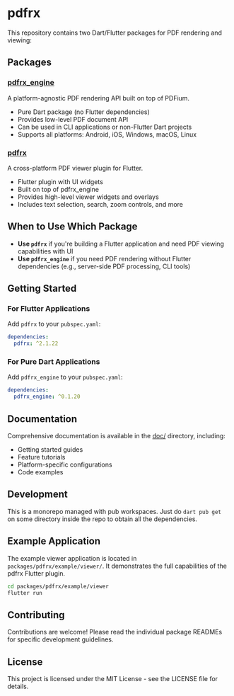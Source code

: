 # pdfrx

This repository contains two Dart/Flutter packages for PDF rendering and viewing:

## Packages

### [pdfrx_engine](packages/pdfrx_engine/)

A platform-agnostic PDF rendering API built on top of PDFium.

- Pure Dart package (no Flutter dependencies)
- Provides low-level PDF document API
- Can be used in CLI applications or non-Flutter Dart projects
- Supports all platforms: Android, iOS, Windows, macOS, Linux

### [pdfrx](packages/pdfrx/)

A cross-platform PDF viewer plugin for Flutter.

- Flutter plugin with UI widgets
- Built on top of pdfrx_engine
- Provides high-level viewer widgets and overlays
- Includes text selection, search, zoom controls, and more

## When to Use Which Package

- **Use `pdfrx`** if you're building a Flutter application and need PDF viewing capabilities with UI
- **Use `pdfrx_engine`** if you need PDF rendering without Flutter dependencies (e.g., server-side PDF processing, CLI tools)

## Getting Started

### For Flutter Applications

Add `pdfrx` to your `pubspec.yaml`:

```yaml
dependencies:
  pdfrx: ^2.1.22
```

### For Pure Dart Applications

Add `pdfrx_engine` to your `pubspec.yaml`:

```yaml
dependencies:
  pdfrx_engine: ^0.1.20
```

## Documentation

Comprehensive documentation is available in the [doc/](doc/) directory, including:
- Getting started guides
- Feature tutorials
- Platform-specific configurations
- Code examples

## Development

This is a monorepo managed with pub workspaces. Just do `dart pub get` on some directory inside the repo to obtain all the dependencies.

## Example Application

The example viewer application is located in `packages/pdfrx/example/viewer/`. It demonstrates the full capabilities of the pdfrx Flutter plugin.

```bash
cd packages/pdfrx/example/viewer
flutter run
```

## Contributing

Contributions are welcome! Please read the individual package READMEs for specific development guidelines.

## License

This project is licensed under the MIT License - see the LICENSE file for details.
